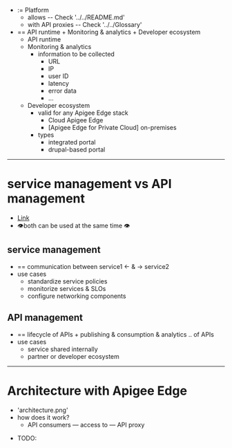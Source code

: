 - := Platform
    - allows -- Check '../../README.md'
    - with API proxies -- Check '../../Glossary'
- == API runtime + Monitoring & analytics + Developer ecosystem
  - API runtime
  - Monitoring & analytics
    - information to be collected
      - URL
      - IP
      - user ID
      - latency
      - error data
      - …
  - Developer ecosystem
    - valid for any Apigee Edge stack
      - Cloud Apigee Edge
      - [Apigee Edge for Private Cloud] on-premises
    - types
      - integrated portal
      - drupal-based portal

---

# service management vs API management
* [Link](https://www.youtube.com/watch?v=1FV0Vv-me08)
* 👁️both can be used at the same time 👁️
## service management
- == communication between service1 ← & → service2
- use cases
  - standardize service policies
  - monitorize services & SLOs
  - configure networking components
## API management
- == lifecycle of APIs + publishing & consumption & analytics .. of APIs
- use cases
  - service shared internally
  - partner or developer ecosystem

---

# Architecture with Apigee Edge
* 'architecture.png'
* how does it work?
  * API consumers — access to — API proxy


- TODO: